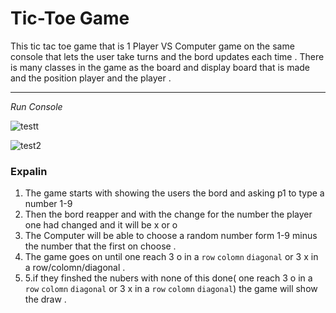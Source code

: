 <h1>Tic-Toe Game</h1>
This tic tac toe game that is 1 Player VS Computer game on the same console that lets the user take turns and the bord updates each time .
There is many classes in the game as the board and display board that is made and the position player and the player .

<hr>

*Run Console*

![testt](https://github.com/bashar-27/Lab04_TicTacToe/assets/83985765/3779e30b-b0c9-4086-8f61-3068a5390ea4)

![test2](https://github.com/bashar-27/Lab04_TicTacToe/assets/83985765/d065cb68-5819-41ca-8ceb-6494e4b87f08)

<h3>Expalin</h3>

1. The game starts with showing the users the bord and asking p1 to type a number 1-9
2. Then the bord reapper and with the change for the number the player one had changed and it will be x or o
3. The Computer will be able to choose a random number form 1-9 minus the number that the first on choose .
4. The game goes on until one reach 3 o in a <code>row</code> <code>colomn</code> <code>diagonal</code> or 3 x in a row/colomn/diagonal .
5.  5.if they finshed the nubers with none of this done( one reach 3 o in a <code>row</code> <code>colomn</code> <code>diagonal</code> or 3 x in a <code>row</code> <code>colomn</code> <code>diagonal</code>) the game will show the draw .

